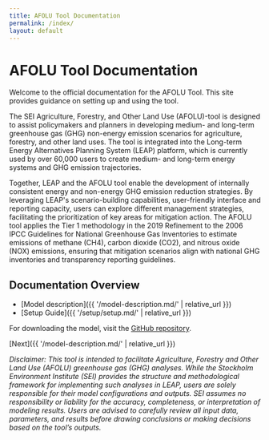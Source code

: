 ```yaml
---
title: AFOLU Tool Documentation
permalink: /index/
layout: default
---
```


# AFOLU Tool Documentation

Welcome to the official documentation for the AFOLU Tool. This site provides guidance on setting up and using the tool.


The SEI Agriculture, Forestry, and Other Land Use (AFOLU)-tool is designed to assist policymakers and planners in developing medium- and long-term greenhouse gas (GHG) non-energy emission scenarios for agriculture, forestry, and other land uses. The tool is integrated into the Long-term Energy Alternatives Planning System (LEAP) platform, which is currently used by over 60,000 users to create medium- and long-term energy systems and GHG emission trajectories.

Together, LEAP and the AFOLU tool enable the development of internally consistent energy and non-energy GHG emission reduction strategies. By leveraging LEAP's scenario-building capabilities, user-friendly interface and reporting capacity, users can explore different management strategies, facilitating the prioritization of key areas for mitigation action. The AFOLU tool applies the Tier 1 methodology in the 2019 Refinement to the 2006 IPCC Guidelines for National Greenhouse Gas Inventories to estimate emissions of methane (CH4), carbon dioxide (CO2), and nitrous oxide (NOX) emissions, ensuring that mitigation scenarios align with national GHG inventories and transparency reporting guidelines.

## Documentation Overview

- [Model description]({{ '/model-description.md/' | relative_url }})
- [Setup Guide]({{ '/setup/setup.md/' | relative_url }})



For downloading the model, visit the [GitHub repository](https://github.com/sei-international/AFOLU-tool).

[Next]({{ '/model-description.md/' | relative_url }})

_Disclaimer: This tool is intended to facilitate Agriculture, Forestry and Other Land Use (AFOLU) greenhouse gas (GHG) analyses. While the Stockholm Environment Institute (SEI) provides the structure and methodological framework for implementing such analyses in LEAP, users are solely responsible for their model configurations and outputs. SEI assumes no responsibility or liability for the accuracy, completeness, or interpretation of modeling results. Users are advised to carefully review all input data, parameters, and results before drawing conclusions or making decisions based on the tool’s outputs._
